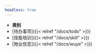 ```yaml
---
headless: true
---
```


- **类别**
- [待办事项]({{< relref "/docs/todo" >}})
- [技能培训]({{< relref "/docs/skill" >}})
- [物业信息]({{< relref "/docs/wuye" >}})
<br />
